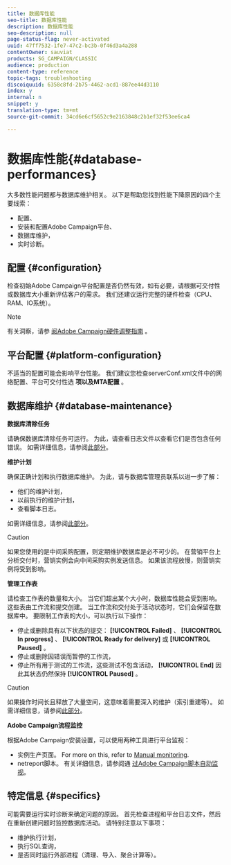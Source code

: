 ```yaml
---
title: 数据库性能
seo-title: 数据库性能
description: 数据库性能
seo-description: null
page-status-flag: never-activated
uuid: 47ff7532-1fe7-47c2-bc3b-0f46d3a4a288
contentOwner: sauviat
products: SG_CAMPAIGN/CLASSIC
audience: production
content-type: reference
topic-tags: troubleshooting
discoiquuid: 6358c8fd-2b75-4462-acd1-887ee44d3110
index: y
internal: n
snippet: y
translation-type: tm+mt
source-git-commit: 34cd6e6cf5652c9e2163848c2b1ef32f53ee6ca4

---
```



# 数据库性能{#database-performances}

大多数性能问题都与数据库维护相关。 以下是帮助您找到性能下降原因的四个主要线索：

* 配置、
* 安装和配置Adobe Campaign平台、
* 数据库维护，
* 实时诊断。

## 配置 {#configuration}

检查初始Adobe Campaign平台配置是否仍然有效，如有必要，请根据可交付性或数据库大小重新评估客户的需求。 我们还建议运行完整的硬件检查（CPU、RAM、IO系统）。

>[!NOTE]
>
>有关洞察，请参 [阅Adobe Campaign硬件调整指南](https://helpx.adobe.com/campaign/kb/hardware-sizing-guide.html) 。

## 平台配置 {#platform-configuration}

不适当的配置可能会影响平台性能。 我们建议您检查serverConf.xml文件中的网络配置、平台可交付性选 **项以及MTA配置** 。

## 数据库维护 {#database-maintenance}

**数据库清除任务**

请确保数据库清除任务可运行。 为此，请查看日志文件以查看它们是否包含任何错误。 如需详细信息，请参阅[此部分](../../production/using/database-cleanup-workflow.md)。

**维护计划**

确保正确计划和执行数据库维护。 为此，请与数据库管理员联系以进一步了解：

* 他们的维护计划，
* 以前执行的维护计划，
* 查看脚本日志。

如需详细信息，请参阅[此部分](../../production/using/recommendations.md)。

>[!CAUTION]
>
>如果您使用的是中间采购配置，则定期维护数据库是必不可少的。 在营销平台上分析交付时，营销实例会向中间采购实例发送信息。 如果该流程放慢，则营销实例将受到影响。

**管理工作表**

请检查工作表的数量和大小。 当它们超出某个大小时，数据库性能会受到影响。 这些表由工作流和提交创建。 当工作流和交付处于活动状态时，它们会保留在数据库中。 要限制工作表的大小，可以执行以下操作：

* 停止或删除具有以下状态的提交： **[!UICONTROL Failed]** 、 **[!UICONTROL In progress]** 、 **[!UICONTROL Ready for delivery]** 或 **[!UICONTROL Paused]** 。
* 停止或删除因错误而暂停的工作流，
* 停止所有用于测试的工作流，这些测试不包含活动， **[!UICONTROL End]** 因此其状态仍然保持 **[!UICONTROL Paused]** 。

>[!CAUTION]
>
>如果操作时间长且释放了大量空间，这意味着需要深入的维护（索引重建等）。 如需详细信息，请参阅[此部分](../../production/using/recommendations.md)。

**Adobe Campaign流程监控**

根据Adobe Campaign安装设置，可以使用两种工具进行平台监视：

* 实例生产页面。 For more on this, refer to [Manual monitoring](../../production/using/monitoring-processes.md#manual-monitoring).
* netreport脚本。 有关详细信息，请参阅通 [过Adobe Campaign脚本自动监视](../../production/using/monitoring-processes.md#automatic-monitoring-via-adobe-campaign-scripts)。

## 特定信息 {#specifics}

可能需要运行实时诊断来确定问题的原因。 首先检查进程和平台日志文件，然后在重新创建问题时监控数据库活动。 请特别注意以下事项：

* 维护执行计划，
* 执行SQL查询，
* 是否同时运行外部进程（清理、导入、聚合计算等）。

